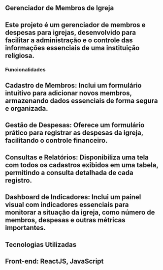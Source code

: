 ## Gerenciador de Membros de Igreja
## Este projeto é um gerenciador de membros e despesas para igrejas, desenvolvido para facilitar a administração e o controle das informações essenciais de uma instituição religiosa.

### Funcionalidades
## Cadastro de Membros: Inclui um formulário intuitivo para adicionar novos membros, armazenando dados essenciais de forma segura e organizada.
## Gestão de Despesas: Oferece um formulário prático para registrar as despesas da igreja, facilitando o controle financeiro.
## Consultas e Relatórios: Disponibiliza uma tela com todos os cadastros exibidos em uma tabela, permitindo a consulta detalhada de cada registro.
## Dashboard de Indicadores: Inclui um painel visual com indicadores essenciais para monitorar a situação da igreja, como número de membros, despesas e outras métricas importantes.

## Tecnologias Utilizadas
## Front-end: ReactJS, JavaScript
